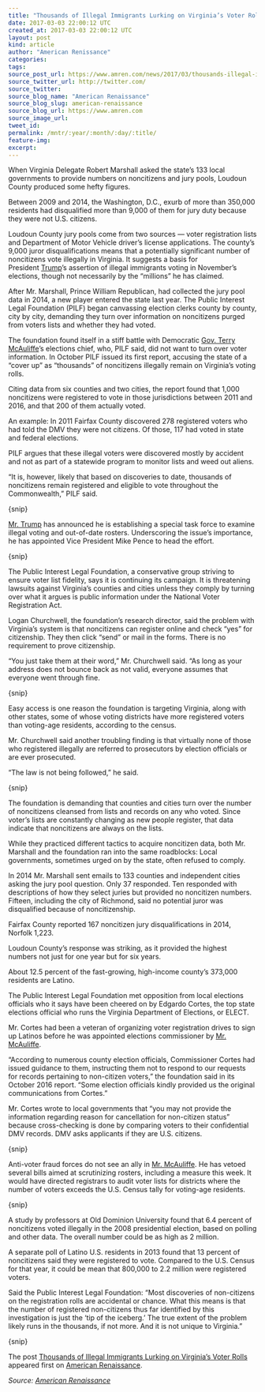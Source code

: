 ```yaml
---
title: "Thousands of Illegal Immigrants Lurking on Virginia’s Voter Rolls"
date: 2017-03-03 22:00:12 UTC
created_at: 2017-03-03 22:00:12 UTC
layout: post
kind: article
author: "American Renissance"
categories: 
tags: 
source_post_url: https://www.amren.com/news/2017/03/thousands-illegal-immigrants-lurking-virginias-voter-rolls/
source_twitter_url: http://twitter.com/
source_twitter: 
source_blog_name: "American Renaissance"
source_blog_slug: american-renaissance
source_blog_url: https://www.amren.com
source_image_url: 
tweet_id:
permalink: /mntr/:year/:month/:day/:title/
feature-img: 
excerpt:
---
```

<div id="fb-root"></div>
<p>When Virginia Delegate Robert Marshall asked the state’s 133 local governments to provide numbers on noncitizens and jury pools, Loudoun County produced some hefty figures.</p>
<p>Between 2009 and 2014, the Washington, D.C., exurb of more than 350,000 residents had disqualified more than 9,000 of them for jury duty because they were not U.S. citizens.</p>
<p>Loudoun County jury pools come from two sources — voter registration lists and Department of Motor Vehicle driver’s license applications. The county’s 9,000 juror disqualifications means that a potentially significant number of noncitizens vote illegally in Virginia. It suggests a basis for President <a href="http://www.washingtontimes.com/topics/trump/">Trump</a>’s assertion of illegal immigrants voting in November’s elections, though not necessarily by the “millions” he has claimed.</p>
<p>After Mr. Marshall, Prince William Republican, had collected the jury pool data in 2014, a new player entered the state last year. The Public Interest Legal Foundation (PILF) began canvassing election clerks county by county, city by city, demanding they turn over information on noncitizens purged from voters lists and whether they had voted.</p>
<p>The foundation found itself in a stiff battle with Democratic <a href="http://www.washingtontimes.com/topics/terry-mcauliffe/">Gov. Terry McAuliffe</a>’s elections chief, who, PILF said, did not want to turn over voter information. In October PILF issued its first report, accusing the state of a “cover up” as “thousands” of noncitizens illegally remain on Virginia’s voting rolls.</p>
<p>Citing data from six counties and two cities, the report found that 1,000 noncitizens were registered to vote in those jurisdictions between 2011 and 2016, and that 200 of them actually voted.</p>
<p>An example: In 2011 Fairfax County discovered 278 registered voters who had told the DMV they were not citizens. Of those, 117 had voted in state and federal elections.</p>
<p>PILF argues that these illegal voters were discovered mostly by accident and not as part of a statewide program to monitor lists and weed out aliens.</p>
<p>“It is, however, likely that based on discoveries to date, thousands of noncitizens remain registered and eligible to vote throughout the Commonwealth,” PILF said.</p>
<p>{snip}</p>
<p><a href="http://www.washingtontimes.com/topics/trump/">Mr. Trump</a> has announced he is establishing a special task force to examine illegal voting and out-of-date rosters. Underscoring the issue’s importance, he has appointed Vice President Mike Pence to head the effort.</p>
<p>{snip}</p>
<p>The Public Interest Legal Foundation, a conservative group striving to ensure voter list fidelity, says it is continuing its campaign. It is threatening lawsuits against Virginia’s counties and cities unless they comply by turning over what it argues is public information under the National Voter Registration Act.</p>
<p>Logan Churchwell, the foundation’s research director, said the problem with Virginia’s system is that noncitizens can register online and check “yes” for citizenship. They then click “send” or mail in the forms. There is no requirement to prove citizenship.</p>
<p>“You just take them at their word,” Mr. Churchwell said. “As long as your address does not bounce back as not valid, everyone assumes that everyone went through fine.</p>
<p>{snip}</p>
<p>Easy access is one reason the foundation is targeting Virginia, along with other states, some of whose voting districts have more registered voters than voting-age residents, according to the census.</p>
<p>Mr. Churchwell said another troubling finding is that virtually none of those who registered illegally are referred to prosecutors by election officials or are ever prosecuted.</p>
<p>“The law is not being followed,” he said.</p>
<p>{snip}</p>
<p>The foundation is demanding that counties and cities turn over the number of noncitizens cleansed from lists and records on any who voted. Since voter’s lists are constantly changing as new people register, that data indicate that noncitizens are always on the lists.</p>
<p>While they practiced different tactics to acquire noncitizen data, both Mr. Marshall and the foundation ran into the same roadblocks: Local governments, sometimes urged on by the state, often refused to comply.</p>
<p>In 2014 Mr. Marshall sent emails to 133 counties and independent cities asking the jury pool question. Only 37 responded. Ten responded with descriptions of how they select juries but provided no noncitizen numbers. Fifteen, including the city of Richmond, said no potential juror was disqualified because of noncitizenship.</p>
<p>Fairfax County reported 167 noncitizen jury disqualifications in 2014, Norfolk 1,223.</p>
<p>Loudoun County’s response was striking, as it provided the highest numbers not just for one year but for six years.</p>
<p>About 12.5 percent of the fast-growing, high-income county’s 373,000 residents are Latino.</p>
<p>The Public Interest Legal Foundation met opposition from local elections officials who it says have been cheered on by Edgardo Cortes, the top state elections official who runs the Virginia Department of Elections, or ELECT.</p>
<p>Mr. Cortes had been a veteran of organizing voter registration drives to sign up Latinos before he was appointed elections commissioner by <a href="http://www.washingtontimes.com/topics/terry-mcauliffe/">Mr. McAuliffe</a>.</p>
<p>“According to numerous county election officials, Commissioner Cortes had issued guidance to them, instructing them not to respond to our requests for records pertaining to non-citizen voters,” the foundation said in its October 2016 report. “Some election officials kindly provided us the original communications from Cortes.”</p>
<p>Mr. Cortes wrote to local governments that “you may not provide the information regarding reason for cancellation for non-citizen status” because cross-checking is done by comparing voters to their confidential DMV records. DMV asks applicants if they are U.S. citizens.</p>
<p>{snip}</p>
<p>Anti-voter fraud forces do not see an ally in <a href="http://www.washingtontimes.com/topics/terry-mcauliffe/">Mr. McAuliffe</a>. He has vetoed several bills aimed at scrutinizing rosters, including a measure this week. It would have directed registrars to audit voter lists for districts where the number of voters exceeds the U.S. Census tally for voting-age residents.</p>
<p>{snip}</p>
<p>A study by professors at Old Dominion University found that 6.4 percent of noncitizens voted illegally in the 2008 presidential election, based on polling and other data. The overall number could be as high as 2 million.</p>
<p>A separate poll of Latino U.S. residents in 2013 found that 13 percent of noncitizens said they were registered to vote. Compared to the U.S. Census for that year, it could be mean that 800,000 to 2.2 million were registered voters.</p>
<p>Said the Public Interest Legal Foundation: “Most discoveries of non-citizens on the registration rolls are accidental or chance. What this means is that the number of registered non-citizens thus far identified by this investigation is just the ‘tip of the iceberg.’ The true extent of the problem likely runs in the thousands, if not more. And it is not unique to Virginia.”</p>
<p>{snip}</p>
<p>The post <a rel="nofollow" href="https://www.amren.com/news/2017/03/thousands-illegal-immigrants-lurking-virginias-voter-rolls/">Thousands of Illegal Immigrants Lurking on Virginia’s Voter Rolls</a> appeared first on <a rel="nofollow" href="https://www.amren.com">American Renaissance</a>.</p><div class="">
    <i>Source: <a href="https://www.amren.com">American Renaissance</a></i>
</div>
